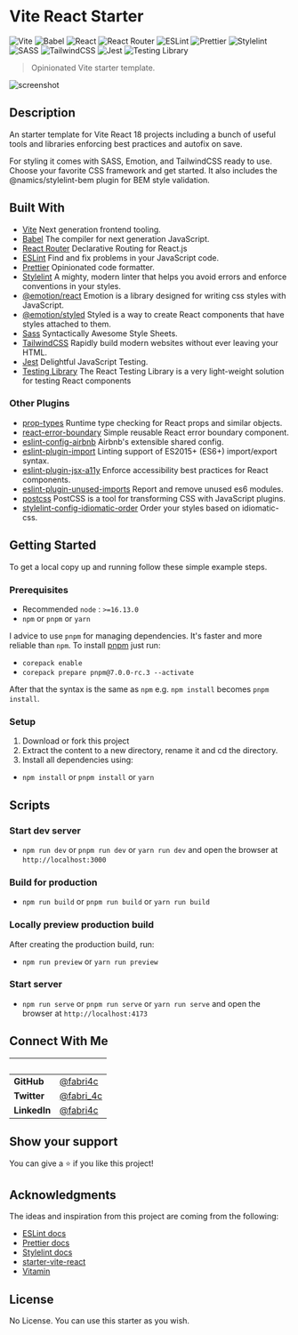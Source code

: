# Vite React Starter

![Vite](https://img.shields.io/badge/-Vite-646CFF?logo=vite&logoColor=white&style=for-the-badge)
![Babel](https://img.shields.io/badge/Babel-F9DC3e?style=for-the-badge&logo=babel&logoColor=black)
![React](https://img.shields.io/badge/-React-61DAFB?logo=react&logoColor=white&style=for-the-badge)
![React Router](https://img.shields.io/badge/React_Router-CA4245?style=for-the-badge&logo=react-router&logoColor=white)
![ESLint](https://img.shields.io/badge/ESLint-4B3263?style=for-the-badge&logo=eslint&logoColor=white)
![Prettier](https://img.shields.io/badge/-Prettier-F7B93E?logo=prettier&logoColor=white&style=for-the-badge)
![Stylelint](https://img.shields.io/badge/-Stylelint-263238?logo=stylelint&logoColor=white&style=for-the-badge)
![SASS](https://img.shields.io/badge/SASS-hotpink.svg?style=for-the-badge&logo=SASS&logoColor=white)
![TailwindCSS](https://img.shields.io/badge/tailwindcss-%2338B2AC.svg?style=for-the-badge&logo=tailwind-css&logoColor=white)
![Jest](https://img.shields.io/badge/-Jest-C21325?logo=jest&logoColor=white&style=for-the-badge)
![Testing Library](https://img.shields.io/badge/-Testing%20Library-E33332?logo=testing%20library&logoColor=white&style=for-the-badge)

> Opinionated Vite starter template.

![screenshot](./src/assets/images/app_screenshot.gif)

## Description

An starter template for Vite React 18 projects including a bunch of useful tools and libraries enforcing best practices and autofix on save.

For styling it comes with SASS, Emotion, and TailwindCSS ready to use. Choose your favorite CSS framework and get started. It also includes the @namics/stylelint-bem plugin for BEM style validation.

## Built With

-   [Vite](https://vitejs.dev/) Next generation frontend tooling.
-   [Babel](https://babeljs.io/) The compiler for next generation JavaScript.
-   [React Router](https://reactrouter.com/) Declarative Routing for React.js
-   [ESLint](https://eslint.org/) Find and fix problems in your JavaScript code.
-   [Prettier](https://prettier.io/) Opinionated code formatter.
-   [Stylelint](https://stylelint.io/) A mighty, modern linter that helps you avoid errors and enforce conventions in your styles.
-   [@emotion/react](https://emotion.sh/) Emotion is a library designed for writing css styles with JavaScript.
-   [@emotion/styled](https://emotion.sh/) Styled is a way to create React components that have styles attached to them.
-   [Sass](https://sass-lang.com/) Syntactically Awesome Style Sheets.
-   [TailwindCSS](https://tailwindcss.com/) Rapidly build modern websites without ever leaving your HTML.
-   [Jest](https://jestjs.io/) Delightful JavaScript Testing.
-   [Testing Library](https://testing-library.com/) The React Testing Library is a very light-weight solution for testing React components

### Other Plugins

-   [prop-types](https://www.npmjs.com/package/prop-types) Runtime type checking for React props and similar objects.
-   [react-error-boundary](https://www.npmjs.com/package/react-error-boundary) Simple reusable React error boundary component.
-   [eslint-config-airbnb](https://www.npmjs.com/package/eslint-config-airbnb) Airbnb's extensible shared config.
-   [eslint-plugin-import](https://www.npmjs.com/package/eslint-plugin-import) Linting support of ES2015+ (ES6+) import/export syntax.
-   [eslint-plugin-jsx-a11y](https://www.npmjs.com/package/eslint-plugin-jsx-a11y) Enforce accessibility best practices for React components.
-   [eslint-plugin-unused-imports](https://www.npmjs.com/package/eslint-plugin-unused-imports) Report and remove unused es6 modules.
-   [postcss](https://www.npmjs.com/package/postcss) PostCSS is a tool for transforming CSS with JavaScript plugins.
-   [stylelint-config-idiomatic-order](https://www.npmjs.com/package/stylelint-config-idiomatic-order) Order your styles based on idiomatic-css.

## Getting Started

To get a local copy up and running follow these simple example steps.

### Prerequisites

-   Recommended `node` : `>=16.13.0`
-   `npm` or `pnpm` or `yarn`

I advice to use `pnpm` for managing dependencies. It's faster and more reliable than `npm`. To install [pnpm](https://pnpm.io/) just run:

-   `corepack enable`
-   `corepack prepare pnpm@7.0.0-rc.3 --activate`

After that the syntax is the same as `npm` e.g. `npm install` becomes `pnpm install`.

### Setup

1. Download or fork this project
2. Extract the content to a new directory, rename it and cd the directory.
3. Install all dependencies using:

-   `npm install` or `pnpm install` or `yarn`

## Scripts

### Start dev server

-   `npm run dev` or `pnpm run dev` or `yarn run dev` and open the browser at `http://localhost:3000`

### Build for production

-   `npm run build` or `pnpm run build` or `yarn run build`

### Locally preview production build

After creating the production build, run:

-   `npm run preview` or `yarn run preview`

### Start server

-   `npm run serve` or `pnpm run serve` or `yarn run serve` and open the browser at `http://localhost:4173`

## Connect With Me

<!-- 👤 **Fabricio** -->

| &nbsp;       | &nbsp;                                           |
| ------------ | ------------------------------------------------ |
| **GitHub**   | [@fabri4c](https://github.com/fabri4c)           |
| **Twitter**  | [@fabri_4c](https://twitter.com/fabri_4c)        |
| **LinkedIn** | [@fabri4c](https://www.linkedin.com/in/fabri4c/) |

## Show your support

You can give a ⭐️ if you like this project!

## Acknowledgments

The ideas and inspiration from this project are coming from the following:

-   [ESLint docs](https://eslint.org/docs/user-guide/configuring/)
-   [Prettier docs](https://prettier.io/docs/en/index.html)
-   [Stylelint docs](https://stylelint.io/user-guide/configure/)
-   [starter-vite-react](https://github.com/warugaki-web-developer/starter-vite-react)
-   [Vitamin](https://github.com/wtchnm/Vitamin)

## License

No License. You can use this starter as you wish.
